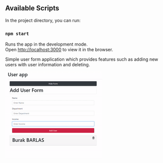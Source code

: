 ## Available Scripts

In the project directory, you can run:

### `npm start`

Runs the app in the development mode.<br />
Open [http://localhost:3000](http://localhost:3000) to view it in the browser.

Simple user form application which provides features such as adding new users with user information and deleting.

![](user-app.gif)
